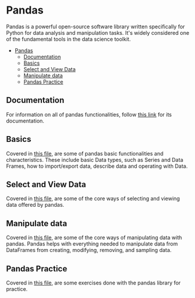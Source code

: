 # Pandas

Pandas is a powerful open-source software library written specifically for Python for data analysis and manipulation tasks. It's widely considered one of the fundamental tools in the data science toolkit.

- [Pandas](#pandas)
  - [Documentation](#documentation)
  - [Basics](#basics)
  - [Select and View Data](#select-and-view-data)
  - [Manipulate data](#manipulate-data)
  - [Pandas Practice](#pandas-practice)

## Documentation

For information on all of pandas functionalities, follow [this link](https://pandas.pydata.org/docs/) for its documentation.

## Basics

Covered in [this file](/pandas_/notebooks/basics.ipynb), are some of pandas basic functionalities and characteristics. These include basic Data types, such as Series and Data Frames, how to import/export data, describe data and operating with Data.

## Select and View Data

Covered in [this file](/pandas_/notebooks/select_view_data.ipynb), are some of the core ways of selecting and viewing data offered by pandas.

## Manipulate data

Covered in [this file](/pandas_/notebooks/manipulating_data.ipynb), are some of the core ways of manipulating data with pandas. Pandas helps with everything needed to manipulate data from DataFrames from creating, modifying, removing, and sampling data.

## Pandas Practice

Covered in [this file](/pandas_/notebooks/pandas_practice.ipynb), are some exercises done with the pandas library for practice.
